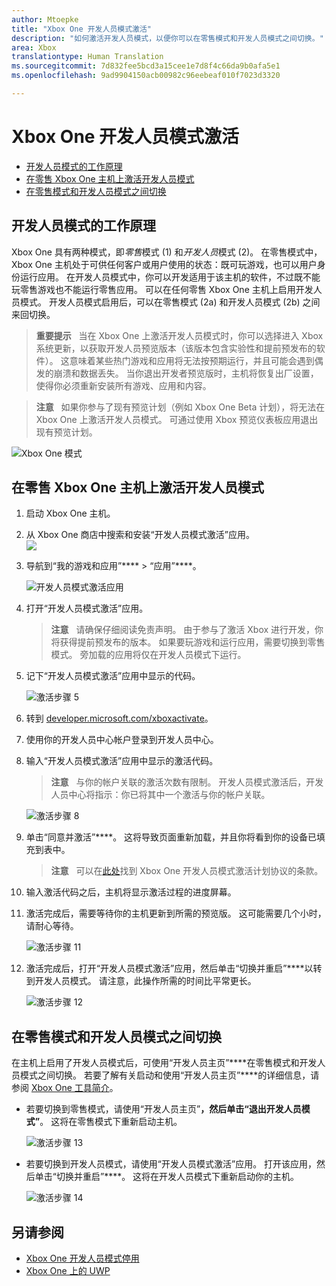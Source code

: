 ```yaml
---
author: Mtoepke
title: "Xbox One 开发人员模式激活"
description: "如何激活开发人员模式，以便你可以在零售模式和开发人员模式之间切换。"
area: Xbox
translationtype: Human Translation
ms.sourcegitcommit: 7d832fee5bcd3a15cee1e7d8f4c66da9b0afa5e1
ms.openlocfilehash: 9ad9904150acb00982c96eebeaf010f7023d3320

---
```


# Xbox One 开发人员模式激活

* [开发人员模式的工作原理](#how-developer-mode-works)
* [在零售 Xbox One 主机上激活开发人员模式](#activate-developer-mode-on-your-retail-xbox-one-console)  
* [在零售模式和开发人员模式之间切换](#switch-between-retail-and-developer-mode)

## 开发人员模式的工作原理
Xbox One 具有两种模式，即*零售*模式 (1) 和*开发人员*模式 (2)。 在零售模式中，Xbox One 主机处于可供任何客户或用户使用的状态：既可玩游戏，也可以用户身份运行应用。 在开发人员模式中，你可以开发适用于该主机的软件，不过既不能玩零售游戏也不能运行零售应用。
可以在任何零售 Xbox One 主机上启用开发人员模式。 开发人员模式启用后，可以在零售模式 (2a) 和开发人员模式 (2b) 之间来回切换。

> **重要提示** &nbsp;&nbsp;当在 Xbox One 上激活开发人员模式时，你可以选择进入 Xbox 系统更新，以获取开发人员预览版本（该版本包含实验性和提前预发布的软件）。 这意味着某些热门游戏和应用将无法按预期运行，并且可能会遇到偶发的崩溃和数据丢失。 当你退出开发者预览版时，主机将恢复出厂设置，使得你必须重新安装所有游戏、应用和内容。 

> **注意** &nbsp;&nbsp;如果你参与了现有预览计划（例如 Xbox One Beta 计划），将无法在 Xbox One 上激活开发人员模式。 可通过使用 Xbox 预览仪表板应用退出现有预览计划。 

![Xbox One 模式](images/dev-mode-flow.png)

## 在零售 Xbox One 主机上激活开发人员模式

1.  启动 Xbox One 主机。

2.  从 Xbox One 商店中搜索和安装“开发人员模式激活”应用。  
    ![](images/activation-store-search.png)

3.  导航到“我的游戏和应用”**** > “应用”****。

    ![开发人员模式激活应用](images/activation-step-3.png)
4. 打开“开发人员模式激活”应用。    
    
    > **注意** &nbsp;&nbsp;请确保仔细阅读免责声明。 由于参与了激活 Xbox 进行开发，你将获得提前预发布的版本。 如果要玩游戏和运行应用，需要切换到零售模式。 旁加载的应用将仅在开发人员模式下运行。

5.  记下“开发人员模式激活”应用中显示的代码。  

    ![激活步骤 5](images/activation-step-5.png)  
    
6.  转到 [developer.microsoft.com/xboxactivate](https://developer.microsoft.com/xboxactivate)。
7.  使用你的开发人员中心帐户登录到开发人员中心。  
8.  输入“开发人员模式激活”应用中显示的激活代码。   
   
     > **注意** &nbsp;&nbsp;与你的帐户关联的激活次数有限制。 开发人员模式激活后，开发人员中心将指示：你已将其中一个激活与你的帐户关联。 
    
    ![激活步骤 8](images/activation-step-8.png)    
    
9.  单击“同意并激活”****。 这将导致页面重新加载，并且你将看到你的设备已填充到表中。
    
    > **注意** &nbsp;&nbsp;可以在[此处](http://go.microsoft.com/fwlink/?LinkId=760399)找到 Xbox One 开发人员模式激活计划协议的条款。

10. 输入激活代码之后，主机将显示激活过程的进度屏幕。  
11. 激活完成后，需要等待你的主机更新到所需的预览版。 这可能需要几个小时，请耐心等待。  

    ![激活步骤 11](images/activation-step-11.png)    
    
12. 激活完成后，打开“开发人员模式激活”应用，然后单击“切换并重启”****以转到开发人员模式。 请注意，此操作所需的时间比平常更长。  

    ![激活步骤 12](images/activation-step-12.png)   
    

    
## 在零售模式和开发人员模式之间切换
在主机上启用了开发人员模式后，可使用“开发人员主页”****在零售模式和开发人员模式之间切换。 若要了解有关启动和使用“开发人员主页”****的详细信息，请参阅 [Xbox One 工具简介](introduction-to-xbox-tools.md)。

* 若要切换到零售模式，请使用“开发人员主页”****，然后单击“退出开发人员模式”****。 这将在零售模式下重新启动主机。    

  ![激活步骤 13](images/activation-step-13.png)  
  
* 若要切换到开发人员模式，请使用“开发人员模式激活”应用。 打开该应用，然后单击“切换并重启”****。 这将在开发人员模式下重新启动你的主机。  

  ![激活步骤 14](images/activation-step-12.png)  

## 另请参阅
- [Xbox One 开发人员模式停用](devkit-deactivation.md)
- [Xbox One 上的 UWP](index.md)



<!--HONumber=Jun16_HO4-->


